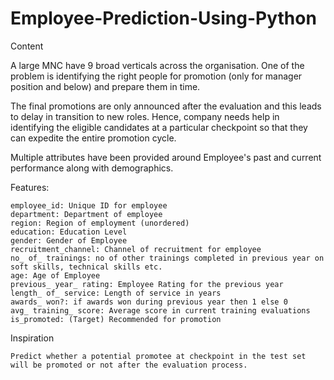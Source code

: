 # Employee-Prediction-Using-Python
Content

A large MNC have 9 broad verticals across the organisation. One of the problem is identifying the right people for promotion (only for manager position and below) and prepare them in time.

The final promotions are only announced after the evaluation and this leads to delay in transition to new roles. Hence, company needs help in identifying the eligible candidates at a particular checkpoint so that they can expedite the entire promotion cycle.

Multiple attributes have been provided around Employee's past and current performance along with demographics.

Features:

    employee_id: Unique ID for employee
    department: Department of employee
    region: Region of employment (unordered)
    education: Education Level
    gender: Gender of Employee
    recruitment_channel: Channel of recruitment for employee
    no_ of_ trainings: no of other trainings completed in previous year on soft skills, technical skills etc.
    age: Age of Employee
    previous_ year_ rating: Employee Rating for the previous year
    length_ of_ service: Length of service in years
    awards_ won?: if awards won during previous year then 1 else 0
    avg_ training_ score: Average score in current training evaluations
    is_promoted: (Target) Recommended for promotion

Inspiration

    Predict whether a potential promotee at checkpoint in the test set will be promoted or not after the evaluation process.
